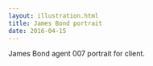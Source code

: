 ```yaml
---
layout: illustration.html
title: James Bond portrait
date: 2016-04-15
---
```


James Bond agent 007 portrait for client.
